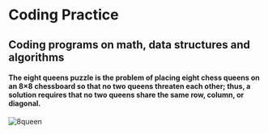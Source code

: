 # Coding Practice
## Coding programs on math, data structures and algorithms

#### The eight queens puzzle is the problem of placing eight chess queens on an 8×8 chessboard so that no two queens threaten each other; thus, a solution requires that no two queens share the same row, column, or diagonal.
![8queen](https://user-images.githubusercontent.com/38600655/85873553-ee84c700-b7ee-11ea-84d0-2477958d9dbd.gif)
